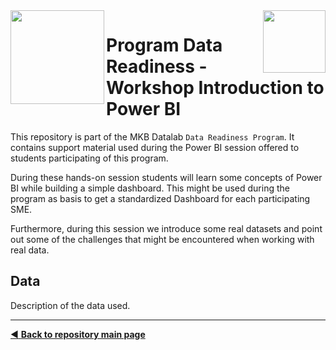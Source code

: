 <img align="left" width="150" height="150" src="https://github.com/dpbac/workshop-data-readiness-power-bi/blob/master/images/SCjRGgjT_400x400.jpg">
<img align="right" width="100" height="100" src="https://github.com/dpbac/workshop-data-readiness-power-bi/blob/master/images/index.jpg">

# Program Data Readiness - Workshop Introduction to Power BI


This repository is part of the MKB Datalab  `Data Readiness Program`.  It contains support material used during the Power BI session offered to 
students participating of this program.

During these hands-on session students will learn some concepts of Power BI while building a simple dashboard. This might be used during the program as 
basis to get a standardized Dashboard for each participating SME.

Furthermore, during this session we introduce some real datasets and point out some of the challenges that might be encountered when working with real data.


## Data

Description of the data used.



-------------------------------------
[:arrow_backward: **Back to repository main page**](https://github.com/dpbac/test_mkb_knowledge_repo)